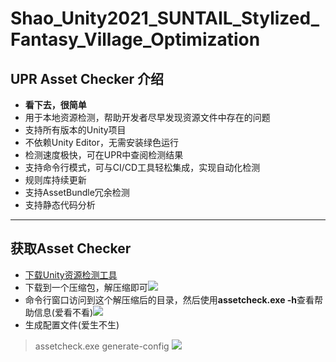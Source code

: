 # Shao_Unity2021_SUNTAIL_Stylized_Fantasy_Village_Optimization

## UPR Asset Checker 介绍
- **看下去，很简单**
- 用于本地资源检测，帮助开发者尽早发现资源文件中存在的问题
- 支持所有版本的Unity项目
- 不依赖Unity Editor，无需安装绿色运行
- 检测速度极快，可在UPR中查阅检测结果
- 支持命令行模式，可与CI/CD工具轻松集成，实现自动化检测
- 规则库持续更新
- 支持AssetBundle冗余检测
- 支持静态代码分析

---

## 获取Asset Checker
- [下载Unity资源检测工具](https://upr.unity.cn/instructions/assetchecker#UserManual)
- 下载到一个压缩包，解压缩即可![](https://upload-images.jianshu.io/upload_images/2356692-dabbb8d2ec12c5d3.png?imageMogr2/auto-orient/strip%7CimageView2/2/w/1240)
- 命令行窗口访问到这个解压缩后的目录，然后使用**assetcheck.exe -h**查看帮助信息(爱看不看)![](https://upload-images.jianshu.io/upload_images/2356692-758b102e242c9821.png?imageMogr2/auto-orient/strip%7CimageView2/2/w/1240)
- 生成配置文件(爱生不生)
> assetcheck.exe generate-config
![](https://upload-images.jianshu.io/upload_images/2356692-2b670b5cafc7c0a7.png?imageMogr2/auto-orient/strip%7CimageView2/2/w/1240)
